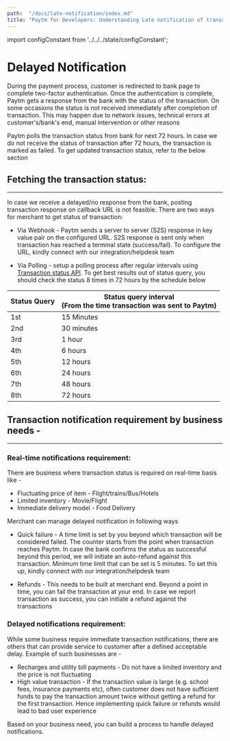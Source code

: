 ```yaml
---
path:  "/docs/late-notification/index.md"
title: "Paytm for Developers: Understanding Late notification of transaction"
---
```


import configConstant from '../../../state/configConstant';

# Delayed Notification


During the payment process, customer is redirected to bank page to complete two-factor authentication. Once the authentication is complete, Paytm gets a response from the bank with the status of the transaction. On some occasions the status is not received immediately after completion of transaction. This may happen due to network issues, technical errors at customer's/bank's end, <span>manual intervention</span> or other reasons

Paytm polls the transaction status from bank for next 72 hours. In case we do not receive the status of transaction after 72 hours, the transaction is marked as failed. To get updated transaction status, refer to the below section 

## Fetching the transaction status: 
---

In case we receive a delayed/no response from the bank, posting transaction response on callback URL is not feasible. There are two ways for merchant to get status of transaction:
<ul><li><p>Via Webhook - Paytm sends a server to server (S2S) response in key value pair on the configured URL. S2S response is sent only when transaction has reached a terminal state (success/fail). To configure the URL, kindly connect with our integration/helpdesk team</p></li><li><p>Via Polling - setup a polling process after regular intervals using <a href={`${configConstant.apiUrl.apiHost}/docs/transaction-status-api/`}>Transaction status API</a>. To get best results out of status query, you should check the status 8 times in 72 hours by the schedule below </p></li></ul>

| Status Query| Status query interval <br/>(From the time transaction was sent to Paytm)|
| --- | --- | 
| 1st | 15 Minutes
| 2nd | 30 minutes
| 3rd | 1 hour
| 4th | 6 hours
| 5th | 12 hours
| 6th | 24 hours
| 7th | 48 hours
| 8th | 72 hours

## Transaction notification requirement by business needs - 
---

### Real-time notifications requirement:  

There are business where transaction status is required on real-time basis like - 

* Fluctuating price of item - Flight/trains/Bus/Hotels
* Limited inventory - Movie/Flight 
* Immediate delivery model - Food Delivery

Merchant can manage delayed notification in following ways

* Quick failure - A time limit is set by you beyond which transaction will be considered failed. The counter starts from the point when transaction reaches Paytm. In case the bank confirms the status as successful beyond this period, we will initiate an auto-refund against this transaction. Minimum time limit that can be set is 5 minutes. To set this up, kindly connect with our integration/helpdesk team

* Refunds - This needs to be built at merchant end. Beyond a point in time, you can fail the transaction at your end. In case we report transaction as success, you can initiate a refund against the transactions 

### Delayed notifications requirement: 


While some business require immediate transaction notifications, there are others that can provide service to customer after a defined acceptable delay. Example of such businesses are -

* Recharges and utility bill payments - Do not have a limited inventory and the price is not fluctuating
* High value transaction - If the transaction value is large (e.g. school fees, insurance payments etc), often customer does not have sufficient funds to pay the transaction amount twice without getting a refund for the first transaction. Hence implementing quick failure or refunds would lead to bad user experience

Based on your business need, you can build a process to handle delayed notifications. 
